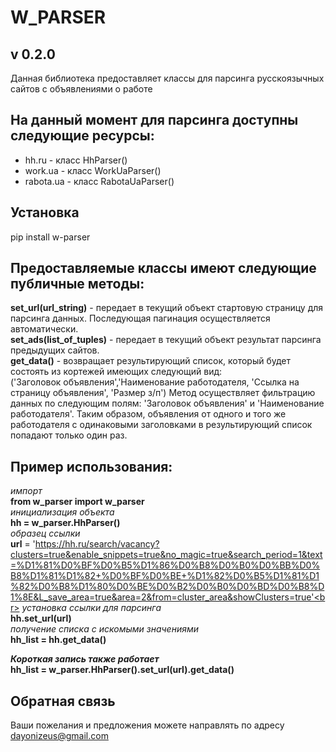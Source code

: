 W_PARSER
========
## v 0.2.0
Данная библиотека предоставляет классы для парсинга русскоязычных сайтов с объявлениями о работе

## На данный момент для парсинга доступны следующие ресурсы:

- hh.ru - класс HhParser()
- work.ua - класс WorkUaParser()
- rabota.ua - класс RabotaUaParser()

## Установка

pip install w-parser

## Предоставляемые классы имеют следующие публичные методы:
**set_url(url_string)** - передает в текущий объект стартовую страницу для парсинга данных. Последующая пагинация осуществляется автоматически.<br>
**set_ads(list_of_tuples)** - передает в текущий объект результат парсинга предыдущих сайтов.<br>
**get_data()** - возвращает результирующий список, который будет состоять из кортежей имеющих следующий вид:<br>
('Заголовок объявления','Наименование работодателя, 'Ссылка на страницу объявления', 'Размер з/п')
Метод осуществляет фильтрацию данных по следующим полям: 'Заголовок объявления' и 'Наименование работодателя'. Таким образом, объявления от одного и того же работодателя с одинаковыми заголовками в результирующий список попадают только один раз.

## Пример использования:

*импорт*<br>
**from w_parser import w_parser**<br>
*инициализация объекта*<br>
**hh = w_parser.HhParser()**<br>
*образец ссылки*<br>
**url** = 'https://hh.ru/search/vacancy?clusters=true&enable_snippets=true&no_magic=true&search_period=1&text=%D1%81%D0%BF%D0%B5%D1%86%D0%B8%D0%B0%D0%BB%D0%B8%D1%81%D1%82+%D0%BF%D0%BE+%D1%82%D0%B5%D1%81%D1%82%D0%B8%D1%80%D0%BE%D0%B2%D0%B0%D0%BD%D0%B8%D1%8E&L_save_area=true&area=2&from=cluster_area&showClusters=true'<br>
*установка ссылки для парсинга*<br>
**hh.set_url(url)**<br>
*получение списка с искомыми значениями*<br>
**hh_list = hh.get_data()**<br>

***Короткая запись также работает***<br>
**hh_list = w_parser.HhParser().set_url(url).get_data()**<br>

## Обратная связь
Ваши пожелания и предложения можете направлять по адресу dayonizeus@gmail.com
